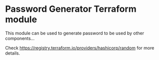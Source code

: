 # Password Generator Terraform module

This module can be used to generate password to be used by other components...

Check https://registry.terraform.io/providers/hashicorp/random for more details.
